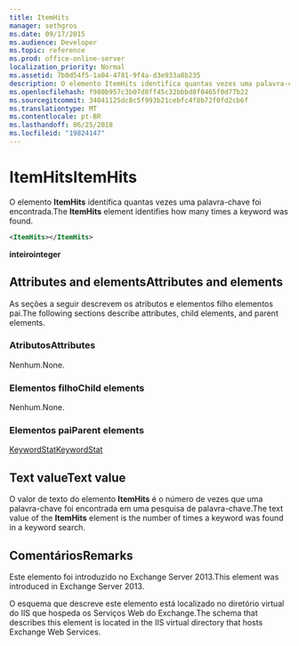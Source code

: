 ```yaml
---
title: ItemHits
manager: sethgros
ms.date: 09/17/2015
ms.audience: Developer
ms.topic: reference
ms.prod: office-online-server
localization_priority: Normal
ms.assetid: 7b0d54f5-1a04-4781-9f4a-d3e933a8b235
description: O elemento ItemHits identifica quantas vezes uma palavra-chave foi encontrada.
ms.openlocfilehash: f980b957c3b07d8ff45c32bbbd8f0465f0d77b22
ms.sourcegitcommit: 34041125dc8c5f993b21cebfc4f8b72f0fd2cb6f
ms.translationtype: MT
ms.contentlocale: pt-BR
ms.lasthandoff: 06/25/2018
ms.locfileid: "19824147"
---
```

# <a name="itemhits"></a><span data-ttu-id="e30fd-103">ItemHits</span><span class="sxs-lookup"><span data-stu-id="e30fd-103">ItemHits</span></span>

<span data-ttu-id="e30fd-104">O elemento **ItemHits** identifica quantas vezes uma palavra-chave foi encontrada.</span><span class="sxs-lookup"><span data-stu-id="e30fd-104">The **ItemHits** element identifies how many times a keyword was found.</span></span> 
  
```XML
<ItemHits></ItemHits>
```

 <span data-ttu-id="e30fd-105">**inteiro**</span><span class="sxs-lookup"><span data-stu-id="e30fd-105">**integer**</span></span>
## <a name="attributes-and-elements"></a><span data-ttu-id="e30fd-106">Attributes and elements</span><span class="sxs-lookup"><span data-stu-id="e30fd-106">Attributes and elements</span></span>

<span data-ttu-id="e30fd-107">As seções a seguir descrevem os atributos e elementos filho elementos pai.</span><span class="sxs-lookup"><span data-stu-id="e30fd-107">The following sections describe attributes, child elements, and parent elements.</span></span>
  
### <a name="attributes"></a><span data-ttu-id="e30fd-108">Atributos</span><span class="sxs-lookup"><span data-stu-id="e30fd-108">Attributes</span></span>

<span data-ttu-id="e30fd-109">Nenhum.</span><span class="sxs-lookup"><span data-stu-id="e30fd-109">None.</span></span>
  
### <a name="child-elements"></a><span data-ttu-id="e30fd-110">Elementos filho</span><span class="sxs-lookup"><span data-stu-id="e30fd-110">Child elements</span></span>

<span data-ttu-id="e30fd-111">Nenhum.</span><span class="sxs-lookup"><span data-stu-id="e30fd-111">None.</span></span>
  
### <a name="parent-elements"></a><span data-ttu-id="e30fd-112">Elementos pai</span><span class="sxs-lookup"><span data-stu-id="e30fd-112">Parent elements</span></span>

[<span data-ttu-id="e30fd-113">KeywordStat</span><span class="sxs-lookup"><span data-stu-id="e30fd-113">KeywordStat</span></span>](keywordstat.md)
  
## <a name="text-value"></a><span data-ttu-id="e30fd-114">Text value</span><span class="sxs-lookup"><span data-stu-id="e30fd-114">Text value</span></span>

<span data-ttu-id="e30fd-115">O valor de texto do elemento **ItemHits** é o número de vezes que uma palavra-chave foi encontrada em uma pesquisa de palavra-chave.</span><span class="sxs-lookup"><span data-stu-id="e30fd-115">The text value of the **ItemHits** element is the number of times a keyword was found in a keyword search.</span></span> 
  
## <a name="remarks"></a><span data-ttu-id="e30fd-116">Comentários</span><span class="sxs-lookup"><span data-stu-id="e30fd-116">Remarks</span></span>

<span data-ttu-id="e30fd-117">Este elemento foi introduzido no Exchange Server 2013.</span><span class="sxs-lookup"><span data-stu-id="e30fd-117">This element was introduced in Exchange Server 2013.</span></span>
  
<span data-ttu-id="e30fd-118">O esquema que descreve este elemento está localizado no diretório virtual do IIS que hospeda os Serviços Web do Exchange.</span><span class="sxs-lookup"><span data-stu-id="e30fd-118">The schema that describes this element is located in the IIS virtual directory that hosts Exchange Web Services.</span></span>
  

